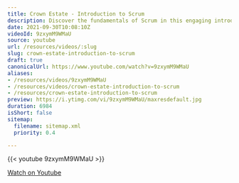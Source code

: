 ```yaml
---
title: Crown Estate - Introduction to Scrum
description: Discover the fundamentals of Scrum in this engaging introduction by Crown Estate, perfect for beginners looking to enhance their project management skills!
date: 2021-09-30T10:08:10Z
videoId: 9zxymM9WMaU
source: youtube
url: /resources/videos/:slug
slug: crown-estate-introduction-to-scrum
draft: true
canonicalUrl: https://www.youtube.com/watch?v=9zxymM9WMaU
aliases:
- /resources/videos/9zxymM9WMaU
- /resources/videos/crown-estate-introduction-to-scrum
- /resources/crown-estate-introduction-to-scrum
preview: https://i.ytimg.com/vi/9zxymM9WMaU/maxresdefault.jpg
duration: 6984
isShort: false
sitemap:
  filename: sitemap.xml
  priority: 0.4

---
```

{{< youtube 9zxymM9WMaU >}} 
  
 [Watch on Youtube](https://www.youtube.com/watch?v=9zxymM9WMaU)
